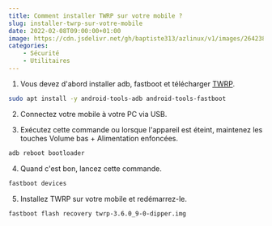 ```yaml
---
title: Comment installer TWRP sur votre mobile ?
slug: installer-twrp-sur-votre-mobile
date: 2022-02-08T09:00:00+01:00
image: https://cdn.jsdelivr.net/gh/baptiste313/azlinux/v1/images/2642383/raw.webp
categories:
    - Sécurité
    - Utilitaires
--- 
```


1. Vous devez d'abord installer adb, fastboot et télécharger [TWRP](https://twrp.me/Devices/).

```bash
sudo apt install -y android-tools-adb android-tools-fastboot
```
2. Connectez votre mobile à votre PC via USB.

3. Exécutez cette commande ou lorsque l'appareil est éteint, maintenez les touches Volume bas + Alimentation enfoncées.

```bash
adb reboot bootloader
```

4. Quand c'est bon, lancez cette commande.

```bash
fastboot devices
```

5. Installez TWRP sur votre mobile et redémarrez-le.

```bash
fastboot flash recovery twrp-3.6.0_9-0-dipper.img
```
